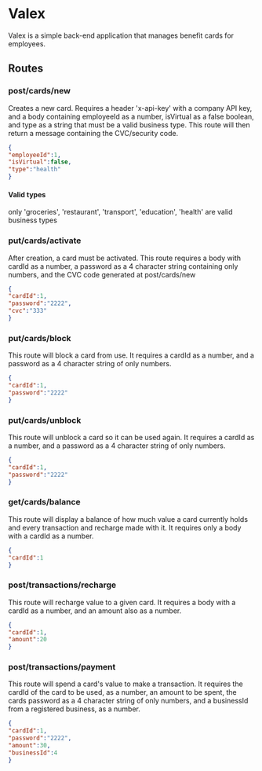# Valex

Valex is a simple back-end application that manages benefit cards for employees. 

## Routes

### post/cards/new
Creates a new card. Requires a header 'x-api-key' with a company API key, and a body containing employeeId as a number, isVirtual as a false boolean, and type as a string that must be a valid business type. This route will then return a message containing the CVC/security code.

```json
{
"employeeId":1,
"isVirtual":false,
"type":"health"
}
```

#### Valid types
only 'groceries', 'restaurant', 'transport', 'education', 'health' are valid business types

### put/cards/activate
After creation, a card must be activated. This route requires a body with cardId as a number, a password as a 4 character string containing only numbers, and the CVC code generated at post/cards/new

```json
{
"cardId":1,
"password":"2222",
"cvc":"333"
}
```

### put/cards/block
This route will block a card from use. It requires a cardId as a number, and a password as a 4 character string of only numbers. 

```json
{
"cardId":1,
"password":"2222"
}
```

### put/cards/unblock
This route will unblock a card so it can be used again. It requires a cardId as a number, and a password as a 4 character string of only numbers. 

```json
{
"cardId":1,
"password":"2222"
}
```

### get/cards/balance
This route will display a balance of how much value a card currently holds and every transaction and recharge made with it. It requires only a body with a cardId as a number.
```json
{
"cardId":1
}
```
### post/transactions/recharge
This route will recharge value to a given card. It requires a body with a cardId as a number, and an amount also as a number.
```json
{
"cardId":1,
"amount":20
}
```
### post/transactions/payment
This route will spend a card's value to make a transaction.  It requires the cardId of the card to be used, as a number, an amount to be spent, the cards password as a 4 character string of only numbers, and a businessId from a registered business, as a number.
```json
{
"cardId":1,
"password":"2222",
"amount":30,
"businessId":4
}
```

